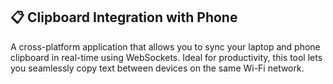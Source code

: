 ## 📋 Clipboard Integration with Phone

A cross-platform application that allows you to sync your laptop and phone clipboard in real-time using WebSockets. Ideal for productivity, this tool lets you seamlessly copy text between devices on the same Wi-Fi network.
